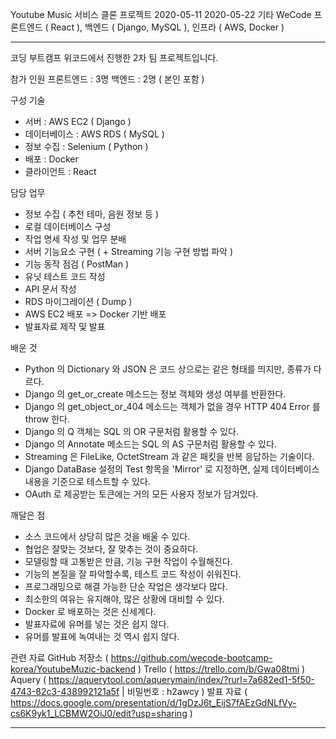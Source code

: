 Youtube Music 서비스 클론 프로젝트
2020-05-11
2020-05-22
기타
WeCode
프론트엔드 ( React ), 백엔드 ( Django, MySQL ), 인프라 ( AWS, Docker )

-----------------------------------------------------------------------------------------------------------------------

코딩 부트캠프 위코드에서 진행한 2차 팀 프로젝트입니다.

참가 인원
프론트엔드 : 3명
백엔드 : 2명 ( 본인 포함 )

구성 기술
- 서버 : AWS EC2 ( Django )
- 데이터베이스 : AWS RDS ( MySQL )
- 정보 수집 : Selenium ( Python )
- 배포 : Docker
- 클라이언트 : React

담당 업무
- 정보 수집 ( 추천 테마, 음원 정보 등 )
- 로컬 데이터베이스 구성
- 작업 명세 작성 및 업무 분배
- 서버 기능요소 구현 ( + Streaming 기능 구현 방법 파악 )
- 기능 동작 점검 ( PostMan )
- 유닛 테스트 코드 작성
- API 문서 작성
- RDS 마이그레이션 ( Dump )
- AWS EC2 배포 => Docker 기반 배포
- 발표자료 제작 및 발표

배운 것
- Python 의 Dictionary 와 JSON 은 코드 상으로는 같은 형태를 띄지만, 종류가 다르다.
- Django 의 get_or_create 메소드는 정보 객체와 생성 여부를 반환한다.
- Django 의 get_object_or_404 메소드는 객체가 없을 경우 HTTP 404 Error 를 throw 한다.
- Django 의 Q 객체는 SQL 의 OR 구문처럼 활용할 수 있다.
- Django 의 Annotate 메소드는 SQL 의 AS 구문처럼 활용할 수 있다.
- Streaming 은 FileLike, OctetStream 과 같은 패킷을 반복 응답하는 기술이다.
- Django DataBase 설정의 Test 항목을 'Mirror' 로 지정하면, 실제 데이터베이스 내용을 기준으로 테스트할 수 있다.
- OAuth 로 제공받는 토큰에는 거의 모든 사용자 정보가 담겨있다.

깨달은 점
- 소스 코드에서 상당히 많은 것을 배울 수 있다.
- 협업은 잘맞는 것보다, 잘 맞추는 것이 중요하다.
- 모델링할 때 고통받은 만큼, 기능 구현 작업이 수월해진다.
- 기능의 본질을 잘 파악할수록, 테스트 코드 작성이 쉬워진다.
- 프로그래밍으로 해결 가능한 단순 작업은 생각보다 많다.
- 최소한의 여유는 유지해야, 많은 상황에 대비할 수 있다.
- Docker 로 배포하는 것은 신세계다.
- 발표자료에 유머를 넣는 것은 쉽지 않다.
- 유머를 발표에 녹여내는 것 역시 쉽지 않다.

관련 자료
GitHub 저장소 ( https://github.com/wecode-bootcamp-korea/YoutubeMuzic-backend )
Trello ( https://trello.com/b/Gwa08tmi )
Aquery ( https://aquerytool.com/aquerymain/index/?rurl=7a682ed1-5f50-4743-82c3-438992121a5f | 비밀번호 : h2awcy )
발표 자료 ( https://docs.google.com/presentation/d/1gDzJ6t_EijS7fAEzGdNLfVy-cs6K9yk1_LCBMW2OiJ0/edit?usp=sharing )

-----------------------------------------------------------------------------------------------------------------------
